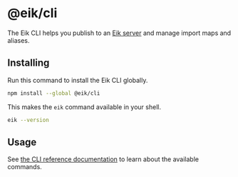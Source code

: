 # @eik/cli

The Eik CLI helps you publish to an [Eik server](https://eik.dev/docs/introduction/) and manage import maps and aliases.

## Installing

Run this command to install the Eik CLI globally.

```sh
npm install --global @eik/cli
```

This makes the `eik` command available in your shell.

```sh
eik --version
```

## Usage

See [the CLI reference documentation](https://eik.dev/cli) to learn about the available commands.
